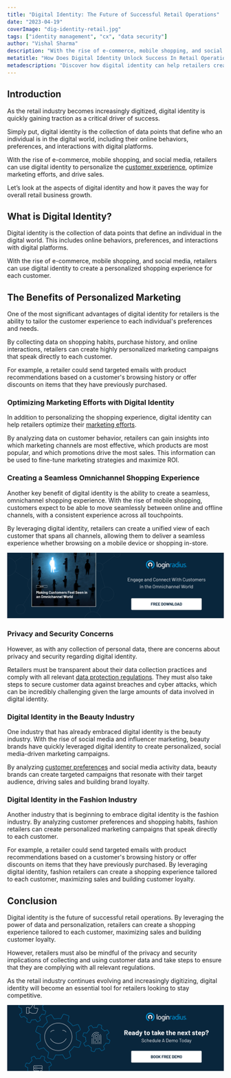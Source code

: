 ```yaml
---
title: "Digital Identity: The Future of Successful Retail Operations"
date: "2023-04-19"
coverImage: "dig-identity-retail.jpg"
tags: ["identity management", "cx", "data security"]
author: "Vishal Sharma"
description: "With the rise of e-commerce, mobile shopping, and social media, retailers can use digital identity to personalize the customer experience, optimize marketing efforts, and drive sales. Let’s uncover the aspects of digital identity and how it thrives overall retail success."
metatitle: "How Does Digital Identity Unlock Success In Retail Operations?"
metadescription: "Discover how digital identity can help retailers create a personalized shopping experience, optimize marketing efforts, & drive sales in a digitized industry."
---
```

## Introduction

As the retail industry becomes increasingly digitized, digital identity is quickly gaining traction as a critical driver of success. 

Simply put, digital identity is the collection of data points that define who an individual is in the digital world, including their online behaviors, preferences, and interactions with digital platforms. 

With the rise of e-commerce, mobile shopping, and social media, retailers can use digital identity to personalize the [customer experience](https://www.loginradius.com/blog/growth/how-to-improve-the-customer-xperience/), optimize marketing efforts, and drive sales.

Let’s look at the aspects of digital identity and how it paves the way for overall retail business growth. 

## What is Digital Identity?

Digital identity is the collection of data points that define an individual in the digital world. This includes online behaviors, preferences, and interactions with digital platforms. 

With the rise of e-commerce, mobile shopping, and social media, retailers can use digital identity to create a personalized shopping experience for each customer.

## The Benefits of Personalized Marketing

One of the most significant advantages of digital identity for retailers is the ability to tailor the customer experience to each individual's preferences and needs. 

By collecting data on shopping habits, purchase history, and online interactions, retailers can create highly personalized marketing campaigns that speak directly to each customer. 

For example, a retailer could send targeted emails with product recommendations based on a customer's browsing history or offer discounts on items that they have previously purchased.

### Optimizing Marketing Efforts with Digital Identity

In addition to personalizing the shopping experience, digital identity can help retailers optimize their [marketing efforts](https://www.loginradius.com/blog/growth/top-5-marketing-strategies-to-power-up-your-business/). 

By analyzing data on customer behavior, retailers can gain insights into which marketing channels are most effective, which products are most popular, and which promotions drive the most sales. This information can be used to fine-tune marketing strategies and maximize ROI.

### Creating a Seamless Omnichannel Shopping Experience

Another key benefit of digital identity is the ability to create a seamless, omnichannel shopping experience. With the rise of mobile shopping, customers expect to be able to move seamlessly between online and offline channels, with a consistent experience across all touchpoints. 

By leveraging digital identity, retailers can create a unified view of each customer that spans all channels, allowing them to deliver a seamless experience whether browsing on a mobile device or shopping in-store.

[![EB-omnichannel](EB-omnichannel.png)](https://www.loginradius.com/resource/making-customers-feel-seen-in-an-omnichannel-world/)

### Privacy and Security Concerns

However, as with any collection of personal data, there are concerns about privacy and security regarding digital identity.

Retailers must be transparent about their data collection practices and comply with all relevant [data protection regulations](https://www.loginradius.com/blog/identity/consumer-data-privacy-security/). They must also take steps to secure customer data against breaches and cyber attacks, which can be incredibly challenging given the large amounts of data involved in digital identity.

### Digital Identity in the Beauty Industry

One industry that has already embraced digital identity is the beauty industry. With the rise of social media and influencer marketing, beauty brands have quickly leveraged digital identity to create personalized, social media-driven marketing campaigns.

By analyzing [customer preferences](https://www.loginradius.com/consent-management/) and social media activity data, beauty brands can create targeted campaigns that resonate with their target audience, driving sales and building brand loyalty.

### Digital Identity in the Fashion Industry

Another industry that is beginning to embrace digital identity is the fashion industry. By analyzing customer preferences and shopping habits, fashion retailers can create personalized marketing campaigns that speak directly to each customer.

For example, a retailer could send targeted emails with product recommendations based on a customer's browsing history or offer discounts on items that they have previously purchased. By leveraging digital identity, fashion retailers can create a shopping experience tailored to each customer, maximizing sales and building customer loyalty.

## Conclusion

Digital identity is the future of successful retail operations. By leveraging the power of data and personalization, retailers can create a shopping experience tailored to each customer, maximizing sales and building customer loyalty. 

However, retailers must also be mindful of the privacy and security implications of collecting and using customer data and take steps to ensure that they are complying with all relevant regulations. 

As the retail industry continues evolving and increasingly digitizing, digital identity will become an essential tool for retailers looking to stay competitive.

[![book-a-demo-loginradius](../../assets/book-a-demo-loginradius.png)](https://www.loginradius.com/book-a-demo/)
